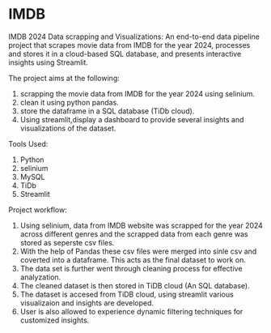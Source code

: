 # IMDB
IMDB 2024 Data scrapping and Visualizations:
An end-to-end data pipeline project that scrapes movie data from IMDB for the year 2024, processes and stores it in a cloud-based SQL database, and presents interactive insights using Streamlit.

The project aims at the following:
1) scrapping the movie data from IMDB for the year 2024 using selinium.
2) clean it using python pandas.
3) store the dataframe in a SQL database (TiDb cloud).
4) Using streamlit,display a dashboard to provide several insights and visualizations of the dataset.

Tools Used:
1) Python
2) selinium
3) MySQL
4) TiDb
5) Streamlit

Project workflow:

1) Using selinium, data from IMDB website was scrapped for the year 2024 across different genres and the scrapped data from each genre was stored as seperste csv files.
2) With the help of Pandas these csv files were merged into sinle csv and coverted into a dataframe. This acts as the final dataset to work on.
3) The data set is further went through cleaning process for effective analyzation.
4) The cleaned dataset is then stored in TiDB cloud (An SQL database).
5) The dataset is accesed from TiDB cloud, using streamlit various visualizaion and insights are developed.
6) User is also allowed to experience dynamic filtering techniques for customized insights.
